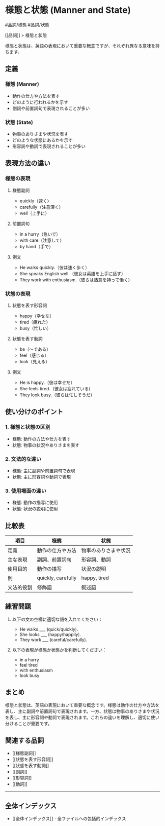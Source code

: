 # 様態と状態 (Manner and State)

#品詞/様態 #品詞/状態

[[品詞]] > 様態と状態

様態と状態は、英語の表現において重要な概念ですが、それぞれ異なる意味を持ちます。

## 定義

### 様態 (Manner)
- 動作の仕方や方法を表す
- どのように行われるかを示す
- 副詞や前置詞句で表現されることが多い

### 状態 (State)
- 物事のありさまや状況を表す
- どのような状態にあるかを示す
- 形容詞や動詞で表現されることが多い

## 表現方法の違い

### 様態の表現
1. 様態副詞
   - quickly（速く）
   - carefully（注意深く）
   - well（上手に）

2. 前置詞句
   - in a hurry（急いで）
   - with care（注意して）
   - by hand（手で）

3. 例文
   - He walks quickly.（彼は速く歩く）
   - She speaks English well.（彼女は英語を上手に話す）
   - They work with enthusiasm.（彼らは熱意を持って働く）

### 状態の表現
1. 状態を表す形容詞
   - happy（幸せな）
   - tired（疲れた）
   - busy（忙しい）

2. 状態を表す動詞
   - be（～である）
   - feel（感じる）
   - look（見える）

3. 例文
   - He is happy.（彼は幸せだ）
   - She feels tired.（彼女は疲れている）
   - They look busy.（彼らは忙しそうだ）

## 使い分けのポイント

### 1. 様態と状態の区別
- 様態: 動作の方法や仕方を表す
- 状態: 物事の状況やありさまを表す

### 2. 文法的な違い
- 様態: 主に副詞や前置詞句で表現
- 状態: 主に形容詞や動詞で表現

### 3. 使用場面の違い
- 様態: 動作の描写に使用
- 状態: 状況の説明に使用

## 比較表

| 項目 | 様態 | 状態 |
|------|------|------|
| 定義 | 動作の仕方や方法 | 物事のありさまや状況 |
| 主な表現 | 副詞、前置詞句 | 形容詞、動詞 |
| 使用目的 | 動作の描写 | 状況の説明 |
| 例 | quickly, carefully | happy, tired |
| 文法的役割 | 修飾語 | 叙述語 |

## 練習問題
1. 以下の文の空欄に適切な語を入れてください：
   - He walks ___ (quick/quickly).
   - She looks ___ (happy/happily).
   - They work ___ (careful/carefully).

2. 以下の表現が様態か状態かを判断してください：
   - in a hurry
   - feel tired
   - with enthusiasm
   - look busy

## まとめ
様態と状態は、英語の表現において重要な概念です。様態は動作の仕方や方法を表し、主に副詞や前置詞句で表現されます。一方、状態は物事のありさまや状況を表し、主に形容詞や動詞で表現されます。これらの違いを理解し、適切に使い分けることが重要です。

## 関連する品詞
- [[様態副詞]]
- [[状態を表す形容詞]]
- [[状態を表す動詞]]
- [[副詞]]
- [[形容詞]]
- [[動詞]]

---

## 全体インデックス
- [[全体インデックス]] - 全ファイルへの包括的インデックス 